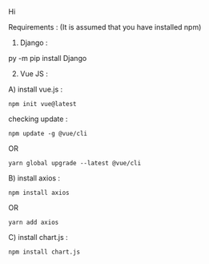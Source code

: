 Hi

Requirements :
(It is assumed that you have installed npm)

1) Django :

py -m pip install Django

2) Vue JS :

A) install vue.js :

    npm init vue@latest

checking update :

    npm update -g @vue/cli
         
OR
     
    yarn global upgrade --latest @vue/cli

B) install axios :

    npm install axios
         
OR
     
    yarn add axios


C) install chart.js :
     
    npm install chart.js
